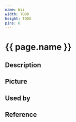 ```yaml
---
name: Wii
width: TODO
height: TODO
pins: 6
---
```


# {{ page.name }}

## Description

## Picture

## Used by

## Reference
